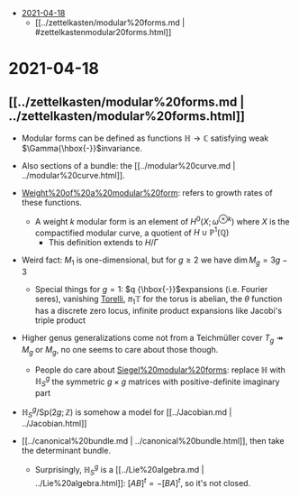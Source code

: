 -   [2021-04-18](#section)
    -   [[../zettelkasten/modular%20forms.md | #zettelkastenmodular20forms.html]]














# 2021-04-18

## [[../zettelkasten/modular%20forms.md | ../zettelkasten/modular%20forms.html]]

-   Modular forms can be defined as functions ${\mathbb{H}}\to {\mathbb{C}}$ satisfying weak $\Gamma{\hbox{-}}$invariance.

-   Also sections of a bundle: the [[../modular%20curve.md | ../modular%20curve.html]].

-   [Weight%20of%20a%20modular%20form](Weight%20of%20a%20modular%20form): refers to growth rates of these functions.

    -   A weight $k$ modular form is an element of $H^0(X; \omega^{\otimes k})$ where $X$ is the compactified modular curve, a quotient of $H \cup{\mathbb{P}}^1({\mathbb{Q}})$
        -   This definition extends to $H/\Gamma$

-   Weird fact: $M_1$ is one-dimensional, but for $g\geq 2$ we have $\dim M_g = 3g-3$

    -   Special things for $g=1$: $q {\hbox{-}}$expansions (i.e. Fourier seres), vanishing [Torelli](Torelli), $\pi_1 {\mathbb{T}}$ for the torus is abelian, the $\theta$ function has a discrete zero locus, infinite product expansions like Jacobi's triple product

-   Higher genus generalizations come not from a Teichmüller cover $T_g \twoheadrightarrow M_g$ or $M_g$, no one seems to care about those though.

    -   People do care about [Siegel%20modular%20forms](Siegel%20modular%20forms): replace ${\mathbb{H}}$ with ${\mathbb{H}}_S^g$ the symmetric $g\times g$ matrices with positive-definite imaginary part

-   ${\mathbb{H}}_S^g/{\mathsf{Sp}}(2g; {\mathbb{Z}})$ is somehow a model for [[../Jacobian.md | ../Jacobian.html]]

-   [[../canonical%20bundle.md | ../canonical%20bundle.html]], then take the determinant bundle.

    -   Surprisingly, ${\mathbb{H}}_S^g$ is a [[../Lie%20algebra.md | ../Lie%20algebra.html]]: $[AB]^t = -[BA]^t$, so it's not closed.
